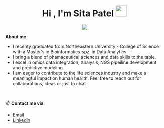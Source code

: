 <h1 align="center"><b>Hi , I'm Sita Patel </b><img src="https://media.giphy.com/media/hvRJCLFzcasrR4ia7z/giphy.gif" width="35"></h1>

<p align="center">
  <a href="https://github.com/DenverCoder1/readme-typing-svg"><img src="https://readme-typing-svg.herokuapp.com?font=Time+New+Roman&color=1895F7&size=25&center=true&vCenter=true&width=600&height=100&lines=Bioinformatics+Professional..&hearts;++;Data+Scientist;Active+Learner++;Problem+Solver"></a>
</p>
 
	
**About me**
<br>

- I recenty graduated from Northeastern University - College of Science with a Master's in Bioinformatics spz. in Data Analytics.
- I bring a blend of phamaceutical sciences and data skills to the table.
- I excel in omics data integration, analysis, NGS pipeiline development and predictive modeling.
- I am eager to contribute to the life sciences industry and make a meaningful impact on human health. Feel free to reach out for collaborations, ideas or just to chat

<br>

📫 **Contact me via**:
- [Email](patelsita009@gmail.com)
- [Linkedin](https://www.linkedin.com/in/sita-patel9/)
